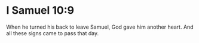 # I Samuel 10:9

When he turned his back to leave Samuel, God gave him another heart. And all these signs came to pass that day.
